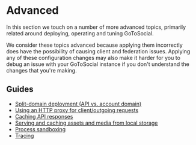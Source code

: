 # Advanced

In this section we touch on a number of more advanced topics, primarily related around deploying, operating and tuning GoToSocial.

We consider these topics advanced because applying them incorrectly does have the possibility of causing client and federation issues. Applying any of these configuration changes may also make it harder for you to debug an issue with your GoToSocial instance if you don't understand the changes that you're making.

## Guides

* [Split-domain deployment (API vs. account domain)](host-account-domain.md)
* [Using an HTTP proxy for client/outgoing requests](outgoing-proxy.md)
* [Caching API responses](caching/api.md)
* [Serving and caching assets and media from local storage](caching/assets-media.md)
* [Process sandboxing](security/sandboxing.md)
* [Tracing](tracing.md)
